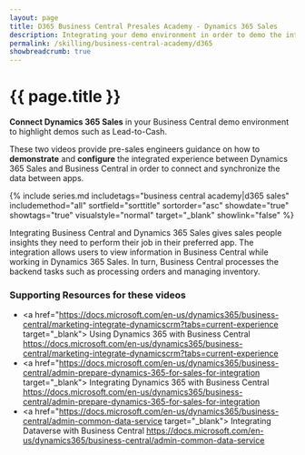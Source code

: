 ```yaml
---
layout: page
title: D365 Business Central Presales Academy - Dynamics 365 Sales
description: Integrating your demo environment in order to demo the integrated experience between Dynamics 365 Sales and Business Central. 
permalink: /skilling/business-central-academy/d365
showbreadcrumb: true
---
```


# {{ page.title }}

**Connect Dynamics 365 Sales** in your Business Central demo environment to highlight demos such as Lead-to-Cash.

These two videos provide pre-sales engineers guidance on how to **demonstrate** and **configure** the integrated experience between Dynamics 365 Sales and Business Central in order to connect and synchronize the data between apps.

{% include series.md 
    includetags="business central academy|d365 sales" includemethod="all" 
    sortfield="sorttitle" sortorder="asc" showdate="true" showtags="true" 
    visualstyle="normal" target="_blank" showlink="false"
%}

Integrating Business Central and Dynamics 365 Sales gives sales people insights they need to perform their job in their preferred app. The integration allows users to view information in Business Central while working in Dynamics 365 Sales. In turn, Business Central processes the backend tasks such as processing orders and managing inventory. 

### Supporting Resources for these videos

* <a href="https://docs.microsoft.com/en-us/dynamics365/business-central/marketing-integrate-dynamicscrm?tabs=current-experience target="_blank"> Using Dynamics 365 with Business Central</a> https://docs.microsoft.com/en-us/dynamics365/business-central/marketing-integrate-dynamicscrm?tabs=current-experience  
* <a href="https://docs.microsoft.com/en-us/dynamics365/business-central/admin-prepare-dynamics-365-for-sales-for-integration target="_blank"> Integrating Dynamics 365 with Business Central</a> https://docs.microsoft.com/en-us/dynamics365/business-central/admin-prepare-dynamics-365-for-sales-for-integration
* <a href="https://docs.microsoft.com/en-us/dynamics365/business-central/admin-common-data-service target="_blank"> Integrating Dataverse with Business Central</a> https://docs.microsoft.com/en-us/dynamics365/business-central/admin-common-data-service 

